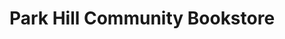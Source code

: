 ---
title: "Park Hill Community Bookstore"
url: /denver/park-hill-community-bookstore/
shop: books
---